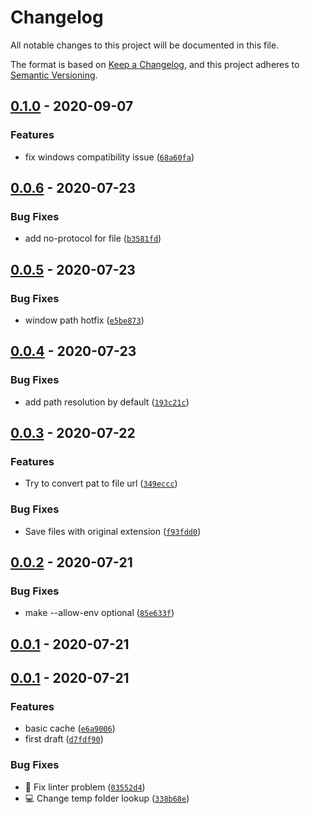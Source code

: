 # Changelog

All notable changes to this project will be documented in this file.

The format is based on [Keep a Changelog],
and this project adheres to [Semantic Versioning].

## [0.1.0] - 2020-09-07

### Features

- fix windows compatibility issue ([`68a60fa`])

## [0.0.6] - 2020-07-23

### Bug Fixes

- add no-protocol for file ([`b3581fd`])

## [0.0.5] - 2020-07-23

### Bug Fixes

- window path hotfix ([`e5be873`])

## [0.0.4] - 2020-07-23

### Bug Fixes

- add path resolution by default ([`193c21c`])

## [0.0.3] - 2020-07-22

### Features

- Try to convert pat to file url ([`349eccc`])

### Bug Fixes

- Save files with original extension ([`f93fdd0`])

## [0.0.2] - 2020-07-21

### Bug Fixes

- make --allow-env optional ([`85e633f`])

## [0.0.1] - 2020-07-21

## [0.0.1] - 2020-07-21

### Features

- basic cache ([`e6a9006`])
- first draft ([`d7fdf90`])

### Bug Fixes

- :art: Fix linter problem ([`03552d4`])
- :computer: Change temp folder lookup ([`338b68e`])

[keep a changelog]: https://keepachangelog.com/en/1.0.0/
[semantic versioning]: https://semver.org/spec/v2.0.0.html
[0.1.0]: https://github.com/denosaurs/cache/compare/0.0.6...0.1.0
[`68a60fa`]: https://github.com/denosaurs/cache/commit/68a60faa51a71ef66ea8cd4ea6c874e741e92618
[0.0.6]: https://github.com/denosaurs/cache/compare/0.0.5...0.0.6
[`b3581fd`]: https://github.com/denosaurs/cache/commit/b3581fd2f7ea75f59bc39dd5931fbbfd59de3c77
[0.0.5]: https://github.com/denosaurs/cache/compare/0.0.4...0.0.5
[`e5be873`]: https://github.com/denosaurs/cache/commit/e5be8736be7a8bcc67f78ca196baf29337f27e18
[0.0.4]: https://github.com/denosaurs/cache/compare/0.0.3...0.0.4
[`193c21c`]: https://github.com/denosaurs/cache/commit/193c21c87ee4fd1495ab1a8dd3b762d9eb12c32b
[0.0.3]: https://github.com/denosaurs/cache/compare/0.0.2...0.0.3
[`349eccc`]: https://github.com/denosaurs/cache/commit/349ecccd48de93a2d59c53e18e64ebdeb132e642
[`f93fdd0`]: https://github.com/denosaurs/cache/commit/f93fdd09c8e2bc3a3f11d3342b96625f77328c08
[0.0.2]: https://github.com/denosaurs/cache/compare/0.0.1...0.0.2
[`85e633f`]: https://github.com/denosaurs/cache/commit/85e633f08205818fe5dfa3927303cd1efb757884
[0.0.1]: https://github.com/denosaurs/cache/compare/0.0.1...0.0.1
[0.0.1]: https://github.com/denosaurs/cache/compare/0.0.1
[`e6a9006`]: https://github.com/denosaurs/cache/commit/e6a9006ee960b7f179d74e6441df6fda058962c7
[`d7fdf90`]: https://github.com/denosaurs/cache/commit/d7fdf909c8300d4b73e609ca85373acc4b7833d7
[`03552d4`]: https://github.com/denosaurs/cache/commit/03552d4202e0e437d4dd0a4e509d3ac37e854bce
[`338b68e`]: https://github.com/denosaurs/cache/commit/338b68e486dadbfb4151a0fb25088949c712c9c8
